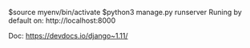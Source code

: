 $source myenv/bin/activate 
$python3 manage.py runserver
Runing by default on: http://localhost:8000


Doc: https://devdocs.io/django~1.11/